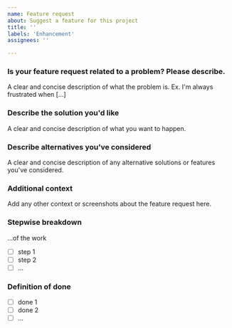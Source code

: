 ```yaml
---
name: Feature request
about: Suggest a feature for this project
title: ''
labels: 'Enhancement'
assignees: ''

---
```


### Is your feature request related to a problem? Please describe.
A clear and concise description of what the problem is. Ex. I'm always frustrated when [...]

### Describe the solution you'd like
A clear and concise description of what you want to happen.

### Describe alternatives you've considered
A clear and concise description of any alternative solutions or features you've considered.

### Additional context
Add any other context or screenshots about the feature request here.

### Stepwise breakdown
...of the work
- [ ] step 1
- [ ] step 2
- [ ] ...

### Definition of done
- [ ] done 1
- [ ] done 2
- [ ] ...
